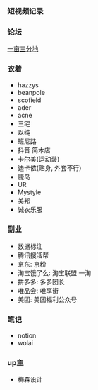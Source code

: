 ### 短视频记录



### 论坛

[一亩三分地](https://www.1point3acres.com/bbs/)


### 衣着

- hazzys
- beanpole
- scofield
- ader
- acne
- 三宅
- 以纯
- 班尼路
- 抖音 简木店
- 卡尔美(运动装)
- 迪卡侬(贴身, 外套不行)
- 鹿岛
- UR
- Mystyle
- 美邦
- 诚衣乐服


### 副业

- 数据标注
- 腾讯搜活帮
- 京东: 京粉
- 淘宝饿了么: 淘宝联盟 一淘
- 拼多多: 多多团长
- 唯品会: 唯享街
- 美团: 美团福利公众号

### 笔记

- notion
- wolai

### up主

- 梅森设计
